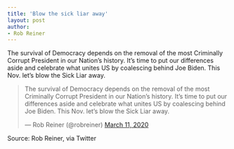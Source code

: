 ```yaml
---
title: 'Blow the sick liar away'
layout: post
author:
- Rob Reiner
---
```


The survival of Democracy depends on the removal of the most Criminally Corrupt President in our Nation’s history. It’s time to put our differences aside and celebrate what unites US by coalescing behind Joe Biden. This Nov. let’s blow the Sick Liar away.

<blockquote class="twitter-tweet"><p lang="en" dir="ltr">The survival of Democracy depends on the removal of the most Criminally Corrupt President in our Nation’s history. It’s time to put our differences aside and celebrate what unites US by coalescing behind Joe Biden. This Nov. let’s blow the Sick Liar away.</p>&mdash; Rob Reiner (@robreiner) <a href="https://twitter.com/robreiner/status/1237544178688516099?ref_src=twsrc%5Etfw">March 11, 2020</a></blockquote> <script async src="https://platform.twitter.com/widgets.js" charset="utf-8"></script>

Source: Rob Reiner, via Twitter
